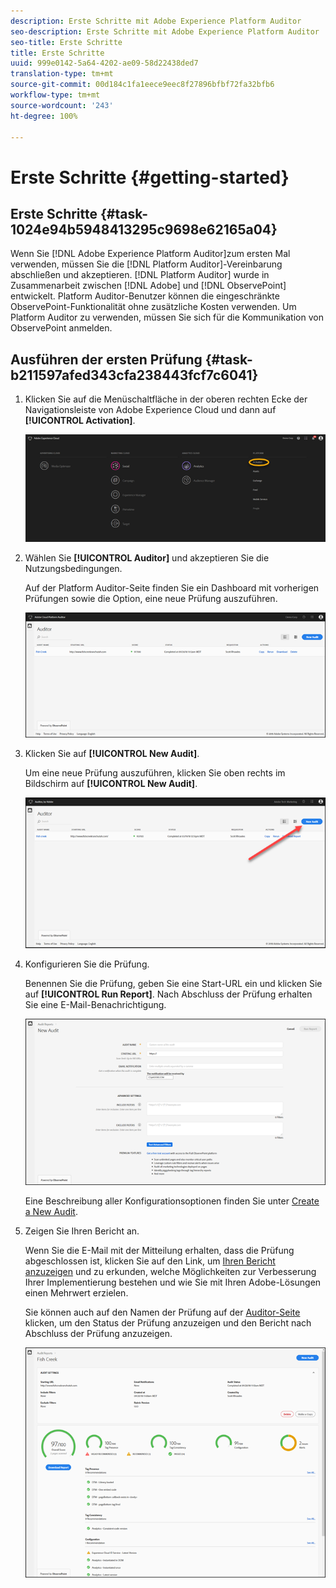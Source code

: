 ```yaml
---
description: Erste Schritte mit Adobe Experience Platform Auditor
seo-description: Erste Schritte mit Adobe Experience Platform Auditor
seo-title: Erste Schritte
title: Erste Schritte
uuid: 999e0142-5a64-4202-ae09-58d22438ded7
translation-type: tm+mt
source-git-commit: 00d184c1fa1eece9eec8f27896bfbf72fa32bfb6
workflow-type: tm+mt
source-wordcount: '243'
ht-degree: 100%

---
```



# Erste Schritte {#getting-started}

## Erste Schritte {#task-1024e94b5948413295c9698e62165a04}

<!--
This page is a placeholder for now, we need things like prerequisites, any planning that should be done before using Auditor, initial setup info--that kind of thing.
-->

Wenn Sie [!DNL Adobe Experience Platform Auditor]zum ersten Mal verwenden, müssen Sie die [!DNL Platform Auditor]-Vereinbarung abschließen und akzeptieren. [!DNL Platform Auditor] wurde in Zusammenarbeit zwischen [!DNL Adobe] und [!DNL ObservePoint] entwickelt. Platform Auditor-Benutzer können die eingeschränkte ObservePoint-Funktionalität ohne zusätzliche Kosten verwenden. Um Platform Auditor zu verwenden, müssen Sie sich für die Kommunikation von ObservePoint anmelden.

## Ausführen der ersten Prüfung {#task-b211597afed343cfa238443fcf7c6041}

1. Klicken Sie auf die Menüschaltfläche in der oberen rechten Ecke der Navigationsleiste von Adobe Experience Cloud und dann auf **[!UICONTROL Activation]**.

   ![](assets/activate.png)

1. Wählen Sie **[!UICONTROL Auditor]** und akzeptieren Sie die Nutzungsbedingungen.

   Auf der Platform Auditor-Seite finden Sie ein Dashboard mit vorherigen Prüfungen sowie die Option, eine neue Prüfung auszuführen.

   ![](assets/home.png)

1. Klicken Sie auf **[!UICONTROL New Audit]**.

   Um eine neue Prüfung auszuführen, klicken Sie oben rechts im Bildschirm auf **[!UICONTROL New Audit]**.

   ![](assets/new-audit-button.png)

1. Konfigurieren Sie die Prüfung.

   Benennen Sie die Prüfung, geben Sie eine Start-URL ein und klicken Sie auf **[!UICONTROL Run Report]**. Nach Abschluss der Prüfung erhalten Sie eine E-Mail-Benachrichtigung.

   ![](assets/config.png)

   Eine Beschreibung aller Konfigurationsoptionen finden Sie unter [Create a New Audit](../create-audit/create-new-audit.md).
1. Zeigen Sie Ihren Bericht an.

   Wenn Sie die E-Mail mit der Mitteilung erhalten, dass die Prüfung abgeschlossen ist, klicken Sie auf den Link, um [Ihren Bericht anzuzeigen](../reports/scorecard.md) und zu erkunden, welche Möglichkeiten zur Verbesserung Ihrer Implementierung bestehen und wie Sie mit Ihren Adobe-Lösungen einen Mehrwert erzielen.

   Sie können auch auf den Namen der Prüfung auf der [Auditor-Seite](../get-started/audit-list.md) klicken, um den Status der Prüfung anzuzeigen und den Bericht nach Abschluss der Prüfung anzuzeigen.

   ![](assets/report.png)
